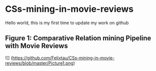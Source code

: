 # CSs-mining-in-movie-reviews
Hello world, this is my first time to update my work on github
## Figure 1: Comparative Relation mining Pipeline with Movie Reviews
![]
(https://github.com/Felixtau/CSs-mining-in-movie-reviews/blob/master/Picture1.png)
